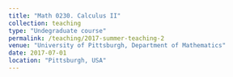 ```yaml
---
title: "Math 0230. Calculus II"
collection: teaching
type: "Undegraduate course"
permalink: /teaching/2017-summer-teaching-2
venue: "University of Pittsburgh, Department of Mathematics"
date: 2017-07-01
location: "Pittsburgh, USA"
---
```


